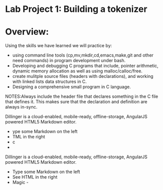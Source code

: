 # Lab Project 1: Building a tokenizer

# Overview:

Using the skills we have learned we will practice by:
  - using command line tools (cp,mv,mkdir,cd,emacs,make,git and other need
  commands) in program development under bash.
  - Developing and debugging C programs that include, pointer arithmetic,
  dynamic memory allocation as well as using malloc/calloc/free.
  - create mulitple source files (headers with declarations), and working with
  linked lists data structures in C.
  - Designing a comprehensive small program in C language.

NOTES:Always include the header file that declares something in the C file
that defines it. This makes sure that the declaration and definition are always in-sync.

Dillinger is a cloud-enabled, mobile-ready, offline-storage, AngularJS powered
HTML5 Markdown editor.
  - ype some Markdown on the left
  - TML in the right
  - c
  -

Dillinger is a cloud-enabled, mobile-ready, offline-storage, AngularJS powered
HTML5 Markdown editor.
  - Type some Markdown on the left
  - See HTML in the right
  - Magic
        - 
